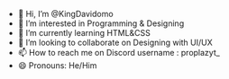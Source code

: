 - 👋 Hi, I’m @KingDavidomo
- 👀 I’m interested in Programming & Designing
- 🌱 I’m currently learning HTML&CSS
- 💞️ I’m looking to collaborate on Designing with UI/UX
- 📫 How to reach me on Discord username : proplazyt_
- 😄 Pronouns: He/Him

<!---
KingDavidomo/KingDavidomo is a ✨ special ✨ repository because its `README.md` (this file) appears on your GitHub profile.
You can click the Preview link to take a look at your changes.
--->
